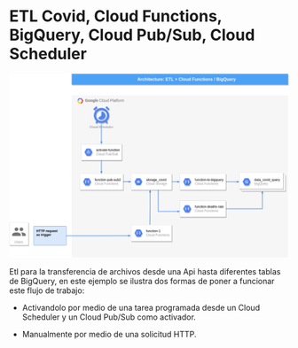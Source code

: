 # ETL Covid, Cloud Functions, BigQuery, Cloud Pub/Sub, Cloud Scheduler 

![](images/api-covid.drawio.png)


Etl para la transferencia de archivos desde una Api hasta diferentes tablas de BigQuery, en este ejemplo se ilustra dos formas de poner a funcionar este flujo de trabajo:

- Activandolo por medio de una tarea programada desde un Cloud Scheduler y un Cloud Pub/Sub como activador.

- Manualmente por medio de una solicitud HTTP.
